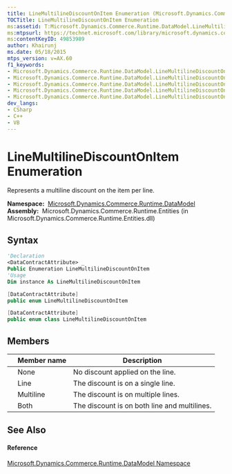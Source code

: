```yaml
---
title: LineMultilineDiscountOnItem Enumeration (Microsoft.Dynamics.Commerce.Runtime.DataModel)
TOCTitle: LineMultilineDiscountOnItem Enumeration
ms:assetid: T:Microsoft.Dynamics.Commerce.Runtime.DataModel.LineMultilineDiscountOnItem
ms:mtpsurl: https://technet.microsoft.com/library/microsoft.dynamics.commerce.runtime.datamodel.linemultilinediscountonitem(v=AX.60)
ms:contentKeyID: 49853989
author: Khairunj
ms.date: 05/18/2015
mtps_version: v=AX.60
f1_keywords:
- Microsoft.Dynamics.Commerce.Runtime.DataModel.LineMultilineDiscountOnItem
- Microsoft.Dynamics.Commerce.Runtime.DataModel.LineMultilineDiscountOnItem.Both
- Microsoft.Dynamics.Commerce.Runtime.DataModel.LineMultilineDiscountOnItem.Line
- Microsoft.Dynamics.Commerce.Runtime.DataModel.LineMultilineDiscountOnItem.Multiline
- Microsoft.Dynamics.Commerce.Runtime.DataModel.LineMultilineDiscountOnItem.None
dev_langs:
- CSharp
- C++
- VB
---
```


# LineMultilineDiscountOnItem Enumeration

Represents a multiline discount on the item per line.

**Namespace:**  [Microsoft.Dynamics.Commerce.Runtime.DataModel](microsoft-dynamics-commerce-runtime-datamodel-namespace.md)  
**Assembly:**  Microsoft.Dynamics.Commerce.Runtime.Entities (in Microsoft.Dynamics.Commerce.Runtime.Entities.dll)

## Syntax

``` vb
'Declaration
<DataContractAttribute> _
Public Enumeration LineMultilineDiscountOnItem
'Usage
Dim instance As LineMultilineDiscountOnItem
```

``` csharp
[DataContractAttribute]
public enum LineMultilineDiscountOnItem
```

``` c++
[DataContractAttribute]
public enum class LineMultilineDiscountOnItem
```

## Members

<table>
<thead>
<tr class="header">
<th></th>
<th>Member name</th>
<th>Description</th>
</tr>
</thead>
<tbody>
<tr class="odd">
<td></td>
<td>None</td>
<td>No discount applied on the line.</td>
</tr>
<tr class="even">
<td></td>
<td>Line</td>
<td>The discount is on a single line.</td>
</tr>
<tr class="odd">
<td></td>
<td>Multiline</td>
<td>The discount is on multiple lines.</td>
</tr>
<tr class="even">
<td></td>
<td>Both</td>
<td>The discount is on both line and multilines.</td>
</tr>
</tbody>
</table>


## See Also

#### Reference

[Microsoft.Dynamics.Commerce.Runtime.DataModel Namespace](microsoft-dynamics-commerce-runtime-datamodel-namespace.md)

